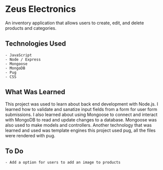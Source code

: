 # Zeus Electronics

 An inventory application that allows users to create, edit, and delete products and categories.
 
## Technologies Used

    - JavaScript
    - Node / Express
    - Mongoose 
    - MongoDB
    - Pug
    - CSS

## What Was Learned 

 This project was used to learn about back end development with Node.js. I learned how to validate and sanatize input fields from a form for user form submissions. I also learned about using Mongoose to connect and interact with MongoDB to read and update changes to a database. Mongoose was also used to make models and controllers. Another technology that was learned and used was template engines this project used pug, all the files were rendered with pug.

## To Do

    - Add a option for users to add an image to products
